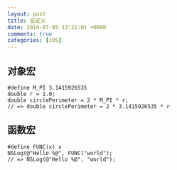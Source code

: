 ```yaml
---
layout: post
title: 宏定义
date: 2014-07-05 13:21:01 +0800
comments: true
categories: [iOS]
---
```



[](http://www.onevcat.com/2014/01/black-magic-in-macro/)

## 对象宏
    #define M_PI 3.1415926535
    double r = 1.0;
    double circlePerimeter = 2 * M_PI * r;
    // => double circlePerimeter = 2 * 3.1415926535 * r
## 函数宏
    #define FUNC(x) x
    NSLog(@"Hello %@", FUNC("world");
    // => NSLog(@"Hello %@", "world");
